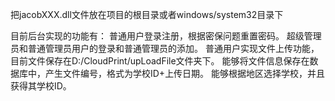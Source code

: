 把jacobXXX.dll文件放在项目的根目录或者windows/system32目录下  

目前后台实现的功能有：
	普通用户登录注册，根据密保问题重置密码。
	超级管理员和普通管理员用户的登录和普通管理员的添加。
	普通用户实现文件上传功能，目前文件保存在D:/CloudPrint/upLoadFile文件夹下。
	能够将文件信息保存在数据库中，产生文件编号，格式为学校ID+上传日期。
	能够根据地区选择学校，并且获得其学校ID。